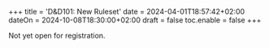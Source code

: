 +++
title = 'D&D101: New Ruleset'
date = 2024-04-01T18:57:42+02:00
dateOn = 2024-10-08T18:30:00+02:00
draft = false
toc.enable = false
+++

Not yet open for registration.